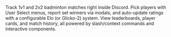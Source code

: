 Track 1v1 and 2v2 badminton matches right inside Discord. Pick players with User Select menus, report set winners via modals, and auto-update ratings with a configurable Elo (or Glicko-2) system. View leaderboards, player cards, and match history, all powered by slash/context commands and interactive components.

